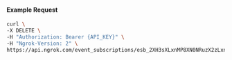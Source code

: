 <!-- Code generated for API Clients. DO NOT EDIT. -->

#### Example Request

```bash
curl \
-X DELETE \
-H "Authorization: Bearer {API_KEY}" \
-H "Ngrok-Version: 2" \
https://api.ngrok.com/event_subscriptions/esb_2XH3sXLxnMP8XN0NRuzX2zLxnQz/sources/ip_policy_updated.v0
```
